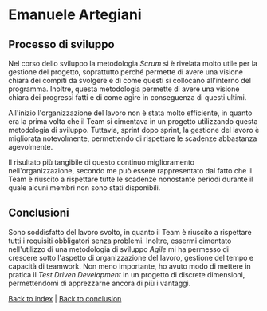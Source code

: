 # Emanuele Artegiani

## Processo di sviluppo

Nel corso dello sviluppo la metodologia _Scrum_ si è rivelata molto utile per la gestione del progetto, soprattutto 
perché permette di avere una visione chiara dei compiti da svolgere e di come questi si collocano all’interno del programma.
Inoltre, questa metodologia permette di avere una visione chiara dei progressi fatti e di come agire in conseguenza
di questi ultimi.

All'inizio l'organizzazione del lavoro non è stata molto efficiente, in quanto era la prima volta che il Team si cimentava 
in un progetto utilizzando questa metodologia di sviluppo. Tuttavia, sprint dopo sprint, la gestione del lavoro è migliorata
notevolmente, permettendo di rispettare le scadenze abbastanza agevolmente. 

Il risultato più tangibile di questo continuo miglioramento nell'organizzazione, secondo me può essere rappresentato dal fatto che il Team
è riuscito a rispettare tutte le scadenze nonostante periodi durante il quale alcuni membri non sono stati disponibili.

## Conclusioni

Sono soddisfatto del lavoro svolto, in quanto il Team è riuscito a rispettare tutti i requisiti obbligatori senza problemi.
Inoltre, essermi cimentato nell'utilizzo di una metodologia di sviluppo _Agile_ mi ha permesso di crescere sotto l'aspetto
di organizzazione del lavoro, gestione del tempo e capacità di teamwork. Non meno importante, ho avuto modo di mettere 
in pratica il _Test Driven Development_ in un progetto di discrete dimensioni, permettendomi di apprezzarne ancora di più 
i vantaggi.


[Back to index](../index.md) |
[Back to conclusion](index.md)